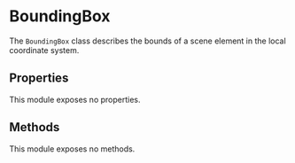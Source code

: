 # BoundingBox

The `BoundingBox` class describes the bounds of a scene element in the local coordinate system.

## Properties

This module exposes no properties.

## Methods

This module exposes no methods.

